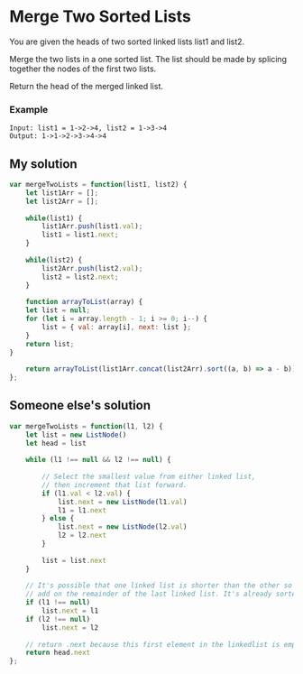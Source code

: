 # Merge Two Sorted Lists

You are given the heads of two sorted linked lists list1 and list2.

Merge the two lists in a one sorted list. The list should be made by splicing together the nodes of the first two lists.

Return the head of the merged linked list.

### Example
```
Input: list1 = 1->2->4, list2 = 1->3->4
Output: 1->1->2->3->4->4
```

## My solution
```js
var mergeTwoLists = function(list1, list2) {
    let list1Arr = [];
    let list2Arr = [];
    
    while(list1) {
        list1Arr.push(list1.val);
        list1 = list1.next;
    }
    
    while(list2) {
        list2Arr.push(list2.val);
        list2 = list2.next;
    }
    
    function arrayToList(array) {
    let list = null;
    for (let i = array.length - 1; i >= 0; i--) {
        list = { val: array[i], next: list };
    }
    return list;
}
    
    return arrayToList(list1Arr.concat(list2Arr).sort((a, b) => a - b));
};
```

## Someone else's solution
```js
var mergeTwoLists = function(l1, l2) {
    let list = new ListNode()
    let head = list
    
    while (l1 !== null && l2 !== null) {
	
		// Select the smallest value from either linked list,
		// then increment that list forward.
        if (l1.val < l2.val) {
            list.next = new ListNode(l1.val)
            l1 = l1.next
        } else {
            list.next = new ListNode(l2.val)
            l2 = l2.next
        }
        
        list = list.next
    }
    
	// It's possible that one linked list is shorter than the other so we just
	// add on the remainder of the last linked list. It's already sorted :)
    if (l1 !== null)
        list.next = l1
    if (l2 !== null)
        list.next = l2
    
	// return .next because this first element in the linkedlist is empty
    return head.next
};
```
